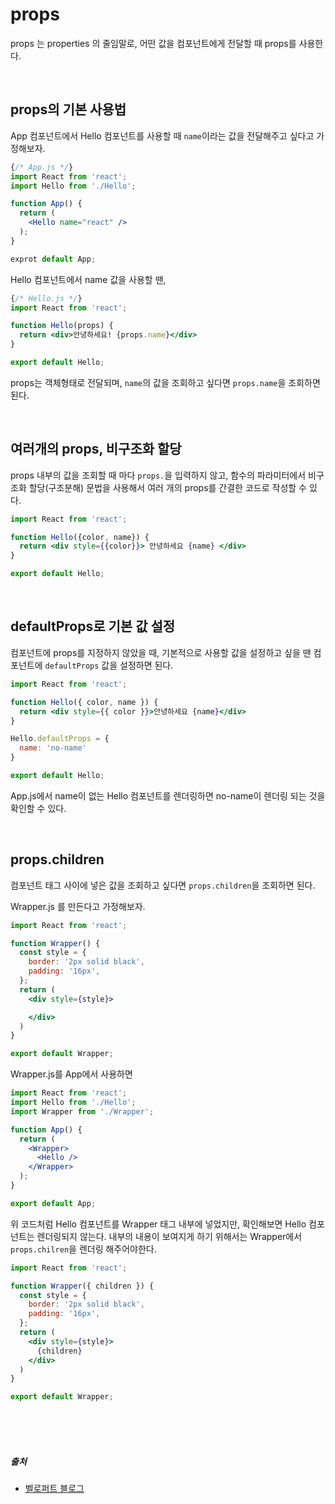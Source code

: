 # props
props 는 properties 의 줄임말로, 어떤 값을 컴포넌트에게 전달할 때 props를 사용한다.

<br />

## props의 기본 사용법
App 컴포넌트에서 Hello 컴포넌트를 사용할 때 `name`이라는 값을 전달해주고 싶다고 가정해보자.

```jsx
{/* App.js */}
import React from 'react';
import Hello from './Hello';

function App() {
  return (
    <Hello name="react" />
  );
}

exprot default App;
```
Hello 컴포넌트에서 name 값을 사용할 땐,
```jsx
{/* Hello.js */}
import React from 'react';

function Hello(props) {
  return <div>안녕하세요! {props.name}</div>
}

export default Hello;
```
props는 객체형태로 전달되며, `name`의 값을 조회하고 싶다면 `props.name`을 조회하면 된다.

<br />

## 여러개의 props, 비구조화 할당
props 내부의 값을 조회할 때 마다 `props.`을 입력하지 않고, 함수의 파라미터에서 비구조화 할당(구조분해) 문법을 사용해서 여러 개의 props를 간결한 코드로 작성할 수 있다. 
```jsx
import React from 'react';

function Hello({color, name}) {
  return <div style={{color}}> 안녕하세요 {name} </div>
}

export default Hello;
```

<br />

## defaultProps로 기본 값 설정
컴포넌트에 props를 지정하지 않았을 때, 기본적으로 사용할 값을 설정하고 싶을 땐 컴포넌트에 `defaultProps` 값을 설정하면 된다.

```jsx
import React from 'react';

function Hello({ color, name }) {
  return <div style={{ color }}>안녕하세요 {name}</div>
}

Hello.defaultProps = {
  name: 'no-name'
}

export default Hello;
```
App.js에서 name이 없는 Hello 컴포넌트를 렌더링하면 no-name이 렌더링 되는 것을 확인할 수 있다.

<br />

## props.children
컴포넌트 태그 사이에 넣은 값을 조회하고 싶다면 `props.children`을 조회하면 된다.

Wrapper.js 를 만든다고 가정해보자.
```jsx
import React from 'react';

function Wrapper() {
  const style = {
    border: '2px solid black',
    padding: '16px',
  };
  return (
    <div style={style}>

    </div>
  )
}

export default Wrapper;
```
Wrapper.js를 App에서 사용하면
```jsx
import React from 'react';
import Hello from './Hello';
import Wrapper from './Wrapper';

function App() {
  return (
    <Wrapper>
      <Hello />
    </Wrapper>
  );
}

export default App;
```
위 코드처럼 Hello 컴포넌트를 Wrapper 태그 내부에 넣었지만, 확인해보면 Hello 컴포넌트는 렌더링되지 않는다. 내부의 내용이 보여지게 하기 위해서는 Wrapper에서 `props.chilren`을 렌더링 해주어야한다.

```jsx
import React from 'react';

function Wrapper({ children }) {
  const style = {
    border: '2px solid black',
    padding: '16px',
  };
  return (
    <div style={style}>
      {children}
    </div>
  )
}

export default Wrapper;
```

<br />
<br />
<br />

##### 출처
- [벨로퍼트 블로그](https://react.vlpt.us/basic/01-concept.html)